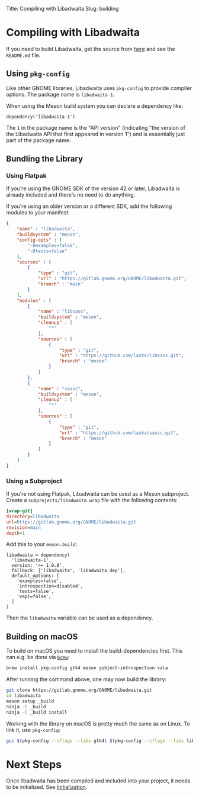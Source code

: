 Title: Compiling with Libadwaita
Slug: building

# Compiling with Libadwaita

If you need to build Libadwaita, get the source from
[here](https://gitlab.gnome.org/GNOME/libadwaita/) and see the `README.md` file.

## Using `pkg-config`

Like other GNOME libraries, Libadwaita uses `pkg-config` to provide compiler
options. The package name is `libadwaita-1`.

When using the Meson build system you can declare a dependency like:

```meson
dependency('libadwaita-1')
```

The `1` in the package name is the "API version" (indicating "the version of the
Libadwaita API that first appeared in version 1") and is essentially just part
of the package name.

## Bundling the Library

### Using Flatpak

If you're using the GNOME SDK of the version 42 or later, Libadwaita is already
included and there's no need to do anything.

If you're using an older version or a different SDK, add the following modules
to your manifest:

```json
{
    "name" : "libadwaita",
    "buildsystem" : "meson",
    "config-opts" : [
        "-Dexamples=false",
        "-Dtests=false"
    ],
    "sources" : [
        {
            "type" : "git",
            "url" : "https://gitlab.gnome.org/GNOME/libadwaita.git",
            "branch" : "main"
        }
    ],
    "modules" : [
        {
            "name" : "libsass",
            "buildsystem" : "meson",
            "cleanup" : [
                "*"
            ],
            "sources" : [
                {
                    "type" : "git",
                    "url" : "https://github.com/lazka/libsass.git",
                    "branch" : "meson"
                }
            ]
        },
        {
            "name" : "sassc",
            "buildsystem" : "meson",
            "cleanup" : [
                "*"
            ],
            "sources" : [
                {
                    "type" : "git",
                    "url" : "https://github.com/lazka/sassc.git",
                    "branch" : "meson"
                }
            ]
        }
    ]
}
```

### Using a Subproject

If you're not using Flatpak, Libadwaita can be used as a Meson subproject.
Create a `subprojects/libadwaita.wrap` file with the following contents:

```ini
[wrap-git]
directory=libadwaita
url=https://gitlab.gnome.org/GNOME/libadwaita.git
revision=main
depth=1
```

Add this to your `meson.build`:

```meson
libadwaita = dependency(
  'libadwaita-1',
  version: '>= 1.0.0',
  fallback: ['libadwaita', 'libadwaita_dep'],
  default_options: [
    'examples=false',
    'introspection=disabled',
    'tests=false',
    'vapi=false',
  ]
)
```

Then the `libadwaita` variable can be used as a dependency.

## Building on macOS

To build on macOS you need to install the build-dependencies first. This can
e.g. be done via [`brew`](https://brew.sh):

```bash
brew install pkg-config gtk4 meson gobject-introspection vala
```

After running the command above, one may now build the library:

```bash
git clone https://gitlab.gnome.org/GNOME/libadwaita.git
cd libadwaita
meson setup _build
ninja -C _build
ninja -C _build install
```

Working with the library on macOS is pretty much the same as on Linux. To link
it, use `pkg-config`:

```bash
gcc $(pkg-config --cflags --libs gtk4) $(pkg-config --cflags --libs libadwaita-1) main.c -o main
```

# Next Steps

Once libadwaita has been compiled and included into your project, it needs to be
initialized. See [Initialization](initialization.html).
